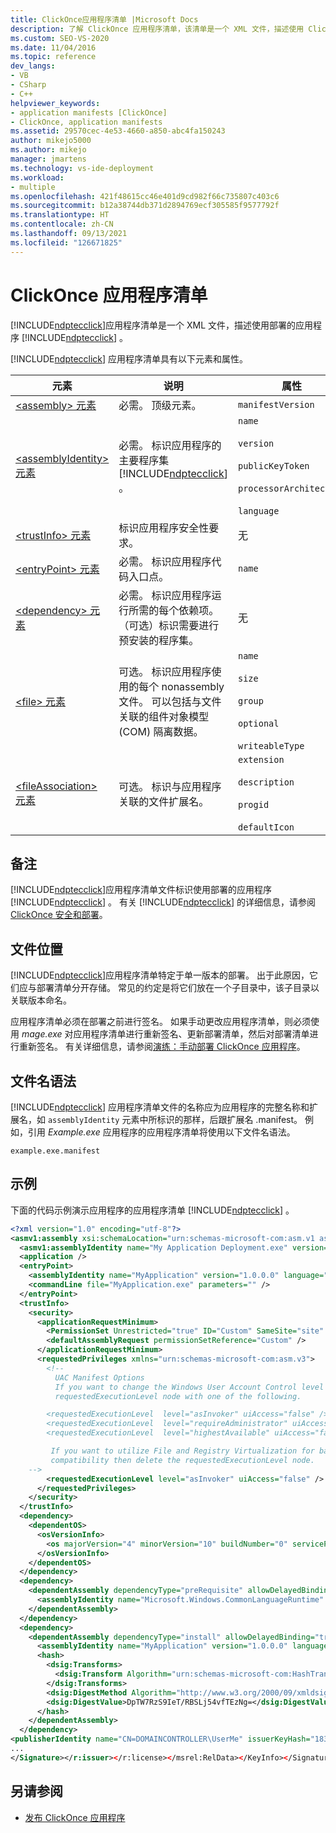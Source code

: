 ```yaml
---
title: ClickOnce应用程序清单 |Microsoft Docs
description: 了解 ClickOnce 应用程序清单，该清单是一个 XML 文件，描述使用 ClickOnce 部署的应用程序。
ms.custom: SEO-VS-2020
ms.date: 11/04/2016
ms.topic: reference
dev_langs:
- VB
- CSharp
- C++
helpviewer_keywords:
- application manifests [ClickOnce]
- ClickOnce, application manifests
ms.assetid: 29570cec-4e53-4660-a850-abc4fa150243
author: mikejo5000
ms.author: mikejo
manager: jmartens
ms.technology: vs-ide-deployment
ms.workload:
- multiple
ms.openlocfilehash: 421f48615cc46e401d9cd982f66c735807c403c6
ms.sourcegitcommit: b12a38744db371d2894769ecf305585f9577792f
ms.translationtype: HT
ms.contentlocale: zh-CN
ms.lasthandoff: 09/13/2021
ms.locfileid: "126671825"
---
```

# <a name="clickonce-application-manifest"></a>ClickOnce 应用程序清单
[!INCLUDE[ndptecclick](../deployment/includes/ndptecclick_md.md)]应用程序清单是一个 XML 文件，描述使用部署的应用程序 [!INCLUDE[ndptecclick](../deployment/includes/ndptecclick_md.md)] 。

[!INCLUDE[ndptecclick](../deployment/includes/ndptecclick_md.md)] 应用程序清单具有以下元素和属性。

| 元素 | 说明 | 属性 |
| - | - | - |
| [\<assembly> 元素](../deployment/assembly-element-clickonce-application.md) | 必需。 顶级元素。 | `manifestVersion` |
| [\<assemblyIdentity> 元素](../deployment/assemblyidentity-element-clickonce-application.md) | 必需。 标识应用程序的主要程序集 [!INCLUDE[ndptecclick](../deployment/includes/ndptecclick_md.md)] 。 | `name`<br /><br /> `version`<br /><br /> `publicKeyToken`<br /><br /> `processorArchitecture`<br /><br /> `language` |
| [\<trustInfo> 元素](../deployment/trustinfo-element-clickonce-application.md) | 标识应用程序安全性要求。 | 无 |
| [\<entryPoint> 元素](../deployment/entrypoint-element-clickonce-application.md) | 必需。 标识应用程序代码入口点。 | `name` |
| [\<dependency> 元素](../deployment/dependency-element-clickonce-application.md) | 必需。 标识应用程序运行所需的每个依赖项。 （可选）标识需要进行预安装的程序集。 | 无 |
| [\<file> 元素](../deployment/file-element-clickonce-application.md) | 可选。 标识应用程序使用的每个 nonassembly 文件。 可以包括与文件关联的组件对象模型 (COM) 隔离数据。 | `name`<br /><br /> `size`<br /><br /> `group`<br /><br /> `optional`<br /><br /> `writeableType` |
| [\<fileAssociation> 元素](../deployment/fileassociation-element-clickonce-application.md) | 可选。 标识与应用程序关联的文件扩展名。 | `extension`<br /><br /> `description`<br /><br /> `progid`<br /><br /> `defaultIcon` |

## <a name="remarks"></a>备注
 [!INCLUDE[ndptecclick](../deployment/includes/ndptecclick_md.md)]应用程序清单文件标识使用部署的应用程序 [!INCLUDE[ndptecclick](../deployment/includes/ndptecclick_md.md)] 。 有关 [!INCLUDE[ndptecclick](../deployment/includes/ndptecclick_md.md)] 的详细信息，请参阅 [ClickOnce 安全和部署](../deployment/clickonce-security-and-deployment.md)。

## <a name="file-location"></a>文件位置
 [!INCLUDE[ndptecclick](../deployment/includes/ndptecclick_md.md)]应用程序清单特定于单一版本的部署。 出于此原因，它们应与部署清单分开存储。 常见的约定是将它们放在一个子目录中，该子目录以关联版本命名。

 应用程序清单必须在部署之前进行签名。 如果手动更改应用程序清单，则必须使用 *mage.exe* 对应用程序清单进行重新签名、更新部署清单，然后对部署清单进行重新签名。 有关详细信息，请参阅[演练：手动部署 ClickOnce 应用程序](../deployment/walkthrough-manually-deploying-a-clickonce-application.md)。

## <a name="file-name-syntax"></a>文件名语法
 [!INCLUDE[ndptecclick](../deployment/includes/ndptecclick_md.md)] 应用程序清单文件的名称应为应用程序的完整名称和扩展名，如 `assemblyIdentity` 元素中所标识的那样，后跟扩展名 .manifest。 例如，引用 *Example.exe* 应用程序的应用程序清单将使用以下文件名语法。

 `example.exe.manifest`

## <a name="example"></a>示例
 下面的代码示例演示应用程序的应用程序清单 [!INCLUDE[ndptecclick](../deployment/includes/ndptecclick_md.md)] 。

```xml
<?xml version="1.0" encoding="utf-8"?>
<asmv1:assembly xsi:schemaLocation="urn:schemas-microsoft-com:asm.v1 assembly.adaptive.xsd" manifestVersion="1.0" xmlns:asmv3="urn:schemas-microsoft-com:asm.v3" xmlns:dsig="http://www.w3.org/2000/09/xmldsig#" xmlns:co.v2="urn:schemas-microsoft-com:clickonce.v2" xmlns="urn:schemas-microsoft-com:asm.v2" xmlns:asmv1="urn:schemas-microsoft-com:asm.v1" xmlns:asmv2="urn:schemas-microsoft-com:asm.v2" xmlns:xsi="http://www.w3.org/2001/XMLSchema-instance" xmlns:co.v1="urn:schemas-microsoft-com:clickonce.v1">
  <asmv1:assemblyIdentity name="My Application Deployment.exe" version="1.0.0.0" publicKeyToken="43cb1e8e7a352766" language="neutral" processorArchitecture="x86" type="win32" />
  <application />
  <entryPoint>
    <assemblyIdentity name="MyApplication" version="1.0.0.0" language="neutral" processorArchitecture="x86" />
    <commandLine file="MyApplication.exe" parameters="" />
  </entryPoint>
  <trustInfo>
    <security>
      <applicationRequestMinimum>
        <PermissionSet Unrestricted="true" ID="Custom" SameSite="site" />
        <defaultAssemblyRequest permissionSetReference="Custom" />
      </applicationRequestMinimum>
      <requestedPrivileges xmlns="urn:schemas-microsoft-com:asm.v3">
        <!--
          UAC Manifest Options
          If you want to change the Windows User Account Control level replace the
          requestedExecutionLevel node with one of the following.

        <requestedExecutionLevel  level="asInvoker" uiAccess="false" />
        <requestedExecutionLevel  level="requireAdministrator" uiAccess="false" />
        <requestedExecutionLevel  level="highestAvailable" uiAccess="false" />

         If you want to utilize File and Registry Virtualization for backward
         compatibility then delete the requestedExecutionLevel node.
    -->
        <requestedExecutionLevel level="asInvoker" uiAccess="false" />
      </requestedPrivileges>
    </security>
  </trustInfo>
  <dependency>
    <dependentOS>
      <osVersionInfo>
        <os majorVersion="4" minorVersion="10" buildNumber="0" servicePackMajor="0" />
      </osVersionInfo>
    </dependentOS>
  </dependency>
  <dependency>
    <dependentAssembly dependencyType="preRequisite" allowDelayedBinding="true">
      <assemblyIdentity name="Microsoft.Windows.CommonLanguageRuntime" version="4.0.20506.0" />
    </dependentAssembly>
  </dependency>
  <dependency>
    <dependentAssembly dependencyType="install" allowDelayedBinding="true" codebase="MyApplication.exe" size="4096">
      <assemblyIdentity name="MyApplication" version="1.0.0.0" language="neutral" processorArchitecture="x86" />
      <hash>
        <dsig:Transforms>
          <dsig:Transform Algorithm="urn:schemas-microsoft-com:HashTransforms.Identity" />
        </dsig:Transforms>
        <dsig:DigestMethod Algorithm="http://www.w3.org/2000/09/xmldsig#sha1" />
        <dsig:DigestValue>DpTW7RzS9IeT/RBSLj54vfTEzNg=</dsig:DigestValue>
      </hash>
    </dependentAssembly>
  </dependency>
<publisherIdentity name="CN=DOMAINCONTROLLER\UserMe" issuerKeyHash="18312a18a21b215ecf4cdb20f5a0e0b0dd263c08" /><Signature Id="StrongNameSignature" xmlns="http://www.w3.org/2000/09/xmldsig#">
...
</Signature></r:issuer></r:license></msrel:RelData></KeyInfo></Signature></asmv1:assembly>
```

## <a name="see-also"></a>另请参阅
- [发布 ClickOnce 应用程序](../deployment/publishing-clickonce-applications.md)